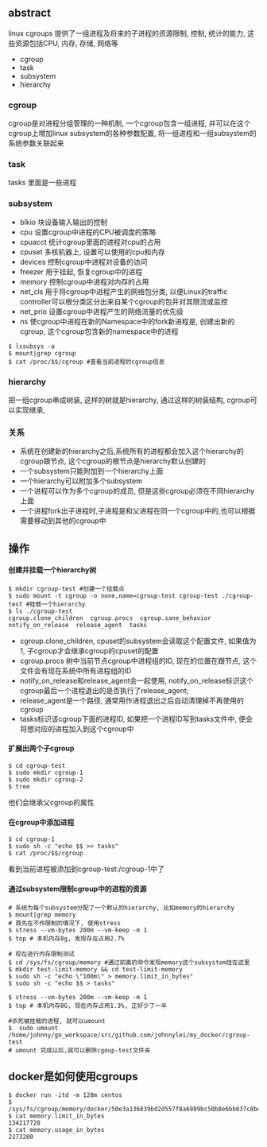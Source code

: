 ## abstract
linux cgroups 提供了一组进程及将来的子进程的资源限制, 控制, 统计的能力, 这些资源包括CPU, 内存, 存储, 网络等

- cgroup
- task
- subsystem
- hierarchy

### cgroup
cgroup是对进程分组管理的一种机制, 一个cgroup包含一组进程, 并可以在这个cgroup上增加linux subsystem的各种参数配置, 将一组进程和一组subsystem的系统参数关联起来

### task
tasks 里面是一些进程

### subsystem
- blkio 块设备输入输出的控制
- cpu 设置cgroup中进程的CPU被调度的策略
- cpuacct 统计cgroup里面的进程对cpu的占用
- cpuset 多核机器上, 设置可以使用的cpu和内存
- devices 控制cgroup中进程对设备的访问
- freezer 用于挂起, 恢复cgroup中的进程
- memory 控制cgroup中进程对内存的占用
- net_cls 用于将cgroup中进程产生的网络包分类, 以便Linux的traffic controller可以根分类区分出来自某个cgroup的包并对其限流或监控
- net_prio 设置cgroup中进程产生的网络流量的优先级
- ns 使cgroup中进程在新的Namespace中的fork新进程是, 创建出新的cgroup, 这个cgroup包含新的namespace中的进程

```
$ lssubsys -a
$ mount|grep cgroup
$ cat /proc/$$/cgroup #查看当前进程的cgroup信息
```
### hierarchy
把一组cgroup串成树装, 这样的树就是hierarchy, 通过这样的树装结构, cgroup可以实现继承,

### 关系
- 系统在创建新的hierarchy之后,系统所有的进程都会加入这个hierarchy的cgroup跟节点, 这个cgroup的根节点是hierarchy默认创建的
- 一个subsystem只能附加到一个hierarchy上面
- 一个hierarchy可以附加多个subsystem
- 一个进程可以作为多个cgroup的成员, 但是这些cgroup必须在不同hierarchy上面
- 一个进程fork出子进程时,子进程是和父进程在同一个cgroup中的,也可以根据需要移动到其他的cgroup中

## 操作
#### 创建并挂载一个hierarchy树
```
$ mkdir cgroup-test #创建一个挂载点
$ sudo mount -t cgroup -o none,name=cgroup-test cgroup-test ./cgroup-test #挂载一个hierarchy
$ ls ./cgroup-test
cgroup.clone_children  cgroup.procs  cgroup.sane_behavior  notify_on_release  release_agent  tasks
```

- cgroup.clone_children, cpuset的subsystem会读取这个配置文件, 如果值为1, 子cgroup才会继承cgroup的cpuset的配置
- cgroup.procs 树中当前节点cgroup中进程组的ID, 现在的位置在跟节点, 这个文件会有现在系统中所有进程组的ID
- notify_on_release和release_agent会一起使用, notify_on_release标识这个cgroup最后一个进程退出的是否执行了release_agent;
- release_agent是一个路径, 通常用作进程退出之后自动清理掉不再使用的cgroup
- tasks标识该cgroup下面的进程ID, 如果把一个进程ID写到tasks文件中, 便会将想对应的进程加入到这个cgroup中

#### 扩展出两个子cgroup
```
$ cd cgroup-test
$ sudo mkdir cgroup-1
$ sudo mkdir cgroup-2
$ tree
```

他们会继承父cgroup的属性

#### 在cgroup中添加进程
```
$ cd cgroup-1
$ sudo sh -c "echo $$ >> tasks"
$ cat /proc/$$/cgroup
```
看到当前进程被添加到cgroup-test:/cgroup-1中了

#### 通过subsystem限制cgroup中的进程的资源
```
# 系统为每个subsystem分配了一个默认的hierarchy, 比如memory的hierarchy
$ mount|grep memory
# 首先在不作限制的情况下, 使用stress
$ stress --vm-bytes 200m --vm-keep -m 1
$ top # 本机内存8g, 发现存在占用2.7%

# 现在进行内存限制测试
$ cd /sys/fs/cgroup/memory #通过前面的命令发现memory这个subsystem挂在这里
$ mkdir test-limit-memory && cd test-limit-memory
$ sudo sh -c "echo \"100m\" > memory.limit_in_bytes"
$ sudo sh -c "echo $$ > tasks"

$ stress --vm-bytes 200m --vm-keep -m 1
$ top # 本机内存8G, 现在内存占用1.3%, 正好少了一半

#杀死被挂载的进程, 就可以umount
$  sudo umount /home/johnny/go_workspace/src/github.com/johnnylei/my_docker/cgroup-test
# umount 完成以后,就可以删除cgoup-test文件夹
```

## docker是如何使用cgroups
```
$ docker run -itd -m 128m centos
$ /sys/fs/cgroup/memory/docker/50e3a136839bd2d557f8a6989bc50b8e6bb637c8b430d1eec51b5a7d018ae0b9
$ cat memory.limit_in_bytes
134217728
$ cat memory.usage_in_bytes
2273280
```